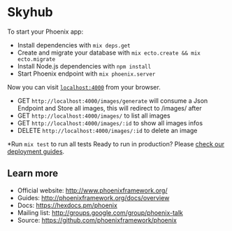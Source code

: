 # Skyhub

To start your Phoenix app:

  * Install dependencies with `mix deps.get`
  * Create and migrate your database with `mix ecto.create && mix ecto.migrate`
  * Install Node.js dependencies with `npm install`
  * Start Phoenix endpoint with `mix phoenix.server`

Now you can visit [`localhost:4000`](http://localhost:4000) from your browser.

* GET `http://localhost:4000/images/generate` will consume a Json Endpoint and Store all images, this will redirect to /images/ after
* GET `http://localhost:4000/images/` to list all images
* GET `http://localhost:4000/images/:id` to show all images infos
* DELETE `http://localhost:4000/images/:id` to delete an image

*Run `mix test` to run all tests
Ready to run in production? Please [check our deployment guides](http://www.phoenixframework.org/docs/deployment).

## Learn more

  * Official website: http://www.phoenixframework.org/
  * Guides: http://phoenixframework.org/docs/overview
  * Docs: https://hexdocs.pm/phoenix
  * Mailing list: http://groups.google.com/group/phoenix-talk
  * Source: https://github.com/phoenixframework/phoenix
